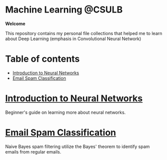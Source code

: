 Machine Learning @CSULB
================
**Welcome**

This repository contains my personal file collections that helped me to learn about Deep Learning (emphasis in Convolutional Neural Network)

Table of contents
=================

  * [Introduction to Neural Networks](#introduction-to-neural-networks)  
  * [Email Spam Classification](#email-spam-classification)
  
  
[Introduction to Neural Networks](https://github.com/ZhipengMei/CSULB-ML-LAB/tree/master/Intro-to-Neural-Networks)
===========
Beginner's guide on learning more about neural networks.

[Email Spam Classification](https://github.com/ZhipengMei/CSULB-ML-LAB/tree/master/Naive-Bayes)
===========
Naive Bayes spam filtering utilize the Bayes' theorem to identify spam emails from regular emails.



